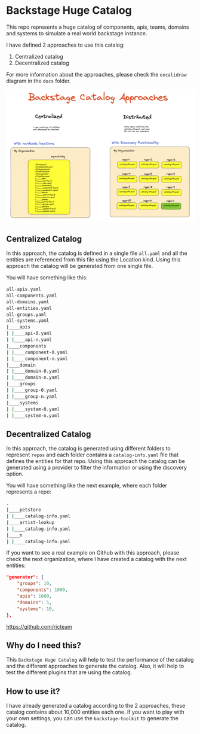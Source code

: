 # Backstage Huge Catalog

This repo represents a huge catalog of components, apis, teams, domains and systems to simulate a real world backstage instance.

I have defined 2 approaches to use this catalog:

1. Centralized catalog
2. Decentralized catalog

For more information about the approaches, please check the `excalidraw` diagram in the `docs` folder.

![Backstage approaches](./docs/backstage-approaches.png)

## Centralized Catalog

In this approach, the catalog is defined in a single file `all.yaml` and all the entities are referenced from this file using the Location kind. Using this approach the catalog will be generated from one single file.

You will have something like this:

```sh
all-apis.yaml
all-components.yaml
all-domains.yaml
all-entities.yaml
all-groups.yaml
all-systems.yaml
|____apis
| |____api-0.yaml
| |____api-n.yaml
|____components
| |____component-0.yaml
| |____component-n.yaml
|____domain
| |____domain-0.yaml
| |____domain-n.yaml
|____groups
| |____group-0.yaml
| |____group-n.yaml
|____systems
| |____system-0.yaml
| |____system-n.yaml
```

## Decentralized Catalog

In this approach, the catalog is generated using different folders to represent `repos` and each folder contains a `catalog-info.yaml` file that defines the entities for that repo. Using this approach the catalog can be generated using a provider to filter the information or using the discovery option.

You will have something like the next example, where each folder represents a repo:

```sh
.
|____petstore
| |____catalog-info.yaml
|____artist-lookup
| |____catalog-info.yaml
|____n
| |____catalog-info.yaml
```

If you want to see a real example on Github with this approach, please check the next organization, where I have created a catalog with the next entities:

```json
"generator": {
    "groups": 10,
    "components": 1000,
    "apis": 1000,
    "domains": 5,
    "systems": 10,
},
```

https://github.com/ricteam

## Why do I need this?

This `Backstage Huge Catalog` will help to test the performance of the catalog and the different approaches to generate the catalog. Also, it will help to test the different plugins that are using the catalog.

## How to use it?

I have already generated a catalog according to the 2 approaches, these catalog contains about 10,000 entities each one. If you want to play with your own settings, you can use the `backstage-toolkit` to generate the catalog.
